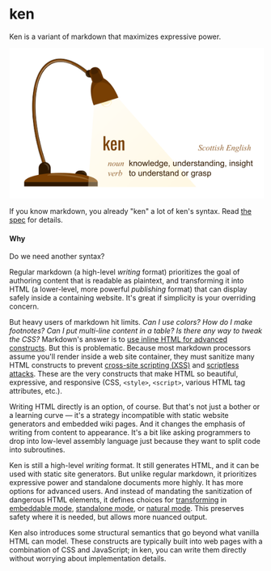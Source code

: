 # ken

Ken is a variant of markdown that maximizes expressive power.

![definition](assets/definition.png)

If you know markdown, you already "ken" a lot of ken's syntax. Read [the spec](spec/README.md) for details.

#### Why

Do we need another syntax?

Regular markdown (a high-level *writing* format) prioritizes the goal of authoring content that is readable as plaintext, and transforming it into HTML (a lower-level, more powerful *publishing* format) that can display safely inside a containing website. It's great if simplicity is your overriding concern.

But heavy users of markdown hit limits. *Can I use colors? How do I make footnotes? Can I put multi-line content in a table? Is there any way to tweak the CSS?* Markdown's answer is to [use inline HTML for advanced constructs](https://daringfireball.net/projects/markdown/syntax#html). But this is problematic. Because most markdown processors assume you'll render inside a web site container, they must sanitize many HTML constructs to prevent [cross-site scripting (XSS)](https://owasp.org/www-community/attacks/xss/#) and [scriptless attacks](https://citeseerx.ist.psu.edu/viewdoc/download?doi=10.1.1.469.7647&rep=rep1&type=pdf). These are the very constructs that make HTML so beautiful, expressive, and responsive (CSS, `<style>`, `<script>`, various HTML tag attributes, etc.).

Writing HTML directly is an option, of course. But that's not just a bother or a learning curve &mdash; it's a strategy incompatible with static website generators and embedded wiki pages. And it changes the emphasis of writing from content to appearance. It's a bit like asking programmers to drop into low-level assembly language just because they want to split code into subroutines.

Ken is still a high-level *writing* format. It still generates HTML, and it can be used with static site generators. But unlike regular markdown, it prioritizes expressive power and standalone documents more highly. It has more options for advanced users. And instead of mandating the sanitization of dangerous HTML elements, it defines choices for [transforming](../glossary.html#iml-transformation) in [embeddable mode](../glossary.html#embeddable-mode), [standalone mode](../glossary.html#standalone-mode), or [natural mode](../glossary.html#natural-mode). This preserves safety where it is needed, but allows more nuanced output.

Ken also introduces some structural semantics that go beyond what vanilla HTML can model. These constructs are typically built into web pages with a combination of CSS and JavaScript; in ken, you can write them directly without worrying about implementation details.
